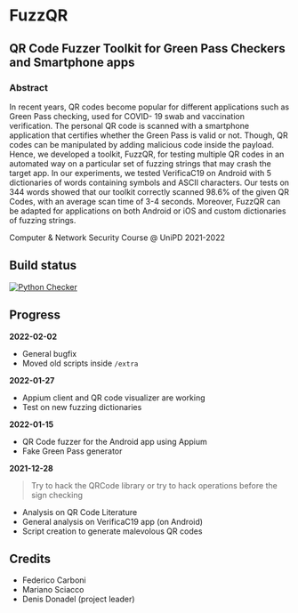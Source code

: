 # FuzzQR

## QR Code Fuzzer Toolkit for Green Pass Checkers and Smartphone apps

### Abstract

In recent years, QR codes become popular for different
applications such as Green Pass checking, used for COVID-
19 swab and vaccination verification. The personal QR code is
scanned with a smartphone application that certifies whether
the Green Pass is valid or not. Though, QR codes can be
manipulated by adding malicious code inside the payload. Hence,
we developed a toolkit, FuzzQR, for testing multiple QR codes in
an automated way on a particular set of fuzzing strings that may
crash the target app. In our experiments, we tested VerificaC19
on Android with 5 dictionaries of words containing symbols and
ASCII characters. Our tests on 344 words showed that our toolkit
correctly scanned 98.6% of the given QR Codes, with an average
scan time of 3-4 seconds. Moreover, FuzzQR can be adapted for
applications on both Android or iOS and custom dictionaries of
fuzzing strings.

Computer &amp; Network Security Course @ UniPD 2021-2022

## Build status

[![Python Checker](https://github.com/Maxelweb/FuzzQR/actions/workflows/python-checker.yml/badge.svg)](https://github.com/Maxelweb/FuzzQR/actions/workflows/python-checker.yml)

## Progress

**2022-02-02**

- General bugfix
- Moved old scripts inside `/extra`

**2022-01-27**

- Appium client and QR code visualizer are working
- Test on new fuzzing dictionaries

**2022-01-15**

- QR Code fuzzer for the Android app using Appium
- Fake Green Pass generator


**2021-12-28**

> Try to hack the QRCode library or try to hack operations before the sign checking

- Analysis on QR Code Literature
- General analysis on VerificaC19 app (on Android)
- Script creation to generate malevolous QR codes

## Credits

- Federico Carboni
- Mariano Sciacco
- Denis Donadel (project leader)